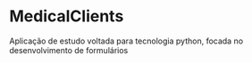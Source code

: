 # MedicalClients
Aplicação de estudo voltada para tecnologia python, focada no desenvolvimento de formulários 
